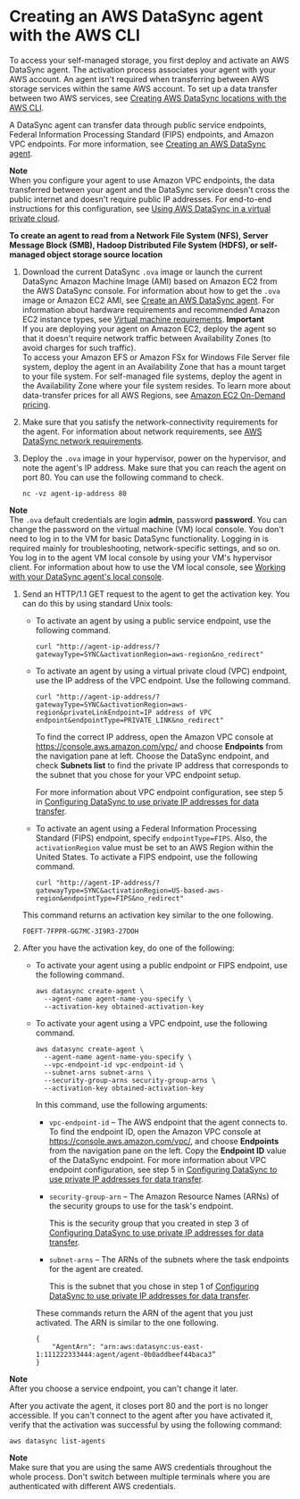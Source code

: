 # Creating an AWS DataSync agent with the AWS CLI<a name="create-agent-cli"></a>

To access your self\-managed storage, you first deploy and activate an AWS DataSync agent\. The activation process associates your agent with your AWS account\. An agent isn't required when transferring between AWS storage services within the same AWS account\. To set up a data transfer between two AWS services, see [Creating AWS DataSync locations with the AWS CLI](create-locations-cli.md)\.

A DataSync agent can transfer data through public service endpoints, Federal Information Processing Standard \(FIPS\) endpoints, and Amazon VPC endpoints\. For more information, see [Creating an AWS DataSync agent](activating-agent.md)\.

**Note**  
When you configure your agent to use Amazon VPC endpoints, the data transferred between your agent and the DataSync service doesn't cross the public internet and doesn't require public IP addresses\. For end\-to\-end instructions for this configuration, see [Using AWS DataSync in a virtual private cloud](datasync-in-vpc.md)\.

**To create an agent to read from a Network File System \(NFS\), Server Message Block \(SMB\), Hadoop Distributed File System \(HDFS\), or self\-managed object storage source location**

1. Download the current DataSync `.ova` image or launch the current DataSync Amazon Machine Image \(AMI\) based on Amazon EC2 from the AWS DataSync console\. For information about how to get the `.ova` image or Amazon EC2 AMI, see [Create an AWS DataSync agent](configure-agent.md)\. For information about hardware requirements and recommended Amazon EC2 instance types, see [Virtual machine requirements](agent-requirements.md#hardware)\.
**Important**  
If you are deploying your agent on Amazon EC2, deploy the agent so that it doesn't require network traffic between Availability Zones \(to avoid charges for such traffic\)\.  
To access your Amazon EFS or Amazon FSx for Windows File Server file system, deploy the agent in an Availability Zone that has a mount target to your file system\.
For self\-managed file systems, deploy the agent in the Availability Zone where your file system resides\.
To learn more about data\-transfer prices for all AWS Regions, see [Amazon EC2 On\-Demand pricing](http://aws.amazon.com/ec2/pricing/on-demand/)\. 

1. Make sure that you satisfy the network\-connectivity requirements for the agent\. For information about network requirements, see [AWS DataSync network requirements](datasync-network.md)\.

1. Deploy the `.ova` image in your hypervisor, power on the hypervisor, and note the agent's IP address\. Make sure that you can reach the agent on port 80\. You can use the following command to check\.

   ```
   nc -vz agent-ip-address 80
   ```
**Note**  
The `.ova` default credentials are login **admin**, password **password**\. You can change the password on the virtual machine \(VM\) local console\. You don't need to log in to the VM for basic DataSync functionality\. Logging in is required mainly for troubleshooting, network\-specific settings, and so on\.  
You log in to the agent VM local console by using your VM's hypervisor client\. For information about how to use the VM local console, see [Working with your DataSync agent's local console](local-console-vm.md)\.

1. Send an HTTP/1\.1 GET request to the agent to get the activation key\. You can do this by using standard Unix tools:
   + To activate an agent by using a public service endpoint, use the following command\.

     ```
     curl "http://agent-ip-address/?gatewayType=SYNC&activationRegion=aws-region&no_redirect"
     ```
   + To activate an agent by using a virtual private cloud \(VPC\) endpoint, use the IP address of the VPC endpoint\. Use the following command\.

     ```
     curl "http://agent-ip-address/?gatewayType=SYNC&activationRegion=aws-region&privateLinkEndpoint=IP address of VPC endpoint&endpointType=PRIVATE_LINK&no_redirect"
     ```

     To find the correct IP address, open the Amazon VPC console at [https://console\.aws\.amazon\.com/vpc/](https://console.aws.amazon.com/vpc/) and choose **Endpoints** from the navigation pane at left\. Choose the DataSync endpoint, and check **Subnets list** to find the private IP address that corresponds to the subnet that you chose for your VPC endpoint setup\.

     For more information about VPC endpoint configuration, see step 5 in [Configuring DataSync to use private IP addresses for data transfer](datasync-in-vpc.md#create-agent-steps-vpc)\.
   + To activate an agent using a Federal Information Processing Standard \(FIPS\) endpoint, specify `endpointType=FIPS`\. Also, the `activationRegion` value must be set to an AWS Region within the United States\. To activate a FIPS endpoint, use the following command\. 

     ```
     curl "http://agent-IP-address/?gatewayType=SYNC&activationRegion=US-based-aws-region&endpointType=FIPS&no_redirect"
     ```

   This command returns an activation key similar to the one following\.

   `F0EFT-7FPPR-GG7MC-3I9R3-27DOH`

1. After you have the activation key, do one of the following:
   + To activate your agent using a public endpoint or FIPS endpoint, use the following command\.

     ```
     aws datasync create-agent \
       --agent-name agent-name-you-specify \
       --activation-key obtained-activation-key
     ```
   + To activate your agent using a VPC endpoint, use the following command\.

     ```
     aws datasync create-agent \
       --agent-name agent-name-you-specify \
       --vpc-endpoint-id vpc-endpoint-id \
       --subnet-arns subnet-arns \
       --security-group-arns security-group-arns \
       --activation-key obtained-activation-key
     ```

     In this command, use the following arguments:
     + `vpc-endpoint-id` – The AWS endpoint that the agent connects to\. To find the endpoint ID, open the Amazon VPC console at [https://console\.aws\.amazon\.com/vpc/](https://console.aws.amazon.com/vpc/), and choose **Endpoints** from the navigation pane on the left\. Copy the **Endpoint ID** value of the DataSync endpoint\. For more information about VPC endpoint configuration, see step 5 in [Configuring DataSync to use private IP addresses for data transfer](datasync-in-vpc.md#create-agent-steps-vpc)\.
     + `security-group-arn` – The Amazon Resource Names \(ARNs\) of the security groups to use for the task's endpoint\.

       This is the security group that you created in step 3 of [Configuring DataSync to use private IP addresses for data transfer](datasync-in-vpc.md#create-agent-steps-vpc)\.
     + `subnet-arns` – The ARNs of the subnets where the task endpoints for the agent are created\.

       This is the subnet that you chose in step 1 of [Configuring DataSync to use private IP addresses for data transfer](datasync-in-vpc.md#create-agent-steps-vpc)\.

     These commands return the ARN of the agent that you just activated\. The ARN is similar to the one following\.

     ```
     {
         "AgentArn": "arn:aws:datasync:us-east-1:111222333444:agent/agent-0b0addbeef44baca3”
     }
     ```
**Note**  
After you choose a service endpoint, you can't change it later\.

After you activate the agent, it closes port 80 and the port is no longer accessible\. If you can't connect to the agent after you have activated it, verify that the activation was successful by using the following command:

```
aws datasync list-agents
```

**Note**  
Make sure that you are using the same AWS credentials throughout the whole process\. Don't switch between multiple terminals where you are authenticated with different AWS credentials\.